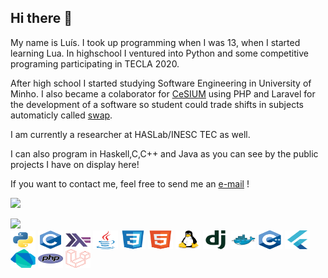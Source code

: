 ## Hi there 👋 

My name is Luís. I took up programming when I was 13, when I started learning Lua. In highschool I ventured into Python and some competitive programing participating in TECLA 2020.

After high school I started studying Software Engineering in University of Minho. I also became a colaborator for [CeSIUM](cesium.di.uminho.pt) using PHP and Laravel for the development of a software so student could trade shifts in subjects automaticly called [swap](https://github.com/cesium/swap).

I am currently a researcher at HASLab/INESC TEC as well.

I can also program in Haskell,C,C++ and Java as you can see by the public projects I have on display here!

If you want to contact me, feel free to send me an [e-mail](mailto:lumafepe@gmail.com) !

  <p float="left">
  <a href="https://github.com/lumafepe">
  <img src="https://github-readme-stats.vercel.app/api?username=lumafepe&show_icons=true&theme=dracula&include_all_commits=true&count_private=tru" height="180em"/>
    </div>
  </a>
</p>
  
  
<div align="left">
  <a href="https://github.com/lumafepe">
  <img height="141em" src="https://github-readme-stats.vercel.app/api/top-langs/?username=lumafepe&layout=compact&langs_count=7&theme=dracula"/>
</a>
    </div>
  
  
  
  <div style="display: inline_block"><pt>
  <img align="center" alt="luis-python" height="30" width="40" src="https://github.com/devicons/devicon/blob/master/icons/python/python-original.svg">
  <img align="center" alt="luis-c" height="30" width="40" src="https://github.com/devicons/devicon/blob/master/icons/c/c-original.svg">
  <img align="center" alt="luis-haskell" height="30" width="40" src="https://github.com/devicons/devicon/blob/master/icons/haskell/haskell-original.svg">
  <img align="center" alt="luis-java" height="30" width="40" src="https://github.com/devicons/devicon/blob/master/icons/java/java-original.svg">
  <img align="center" alt="luis-css" height="30" width="40" src="https://github.com/devicons/devicon/blob/master/icons/css3/css3-original.svg">
  <img align="center" alt="luis-css" height="30" width="40" src="https://github.com/devicons/devicon/blob/master/icons/html5/html5-original.svg">
  <img align="center" alt="luis-php" height="30" width="40" src="https://github.com/devicons/devicon/blob/master/icons/linux/linux-original.svg">
  <img align="center" alt="luis-php" height="30" width="40" src="https://github.com/devicons/devicon/blob/master/icons/django/django-plain.svg">
  <img align="center" alt="luis-php" height="30" width="40" src="https://github.com/devicons/devicon/blob/master/icons/docker/docker-original.svg">
  <img align="center" alt="luis-php" height="30" width="40" src="https://github.com/devicons/devicon/blob/master/icons/cplusplus/cplusplus-original.svg">
  <img align="center" alt="luis-php" height="30" width="40" src="https://github.com/devicons/devicon/blob/master/icons/flutter/flutter-original.svg">
  <img align="center" alt="luis-php" height="30" width="40" src="https://github.com/devicons/devicon/blob/master/icons/dart/dart-original.svg">
  <img align="center" alt="luis-php" height="30" width="40" src="https://github.com/devicons/devicon/blob/master/icons/php/php-original.svg">
  <img align="center" alt="luis-php" height="30" width="40" src="https://github.com/devicons/devicon/blob/master/icons/laravel/laravel-line.svg">
  
 
  </div>


